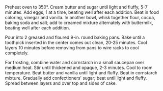 Preheat oven to 350°. Cream butter and sugar until light and fluffy, 5-7 minutes. Add eggs, 1 at a time, beating well after each addition. Beat in food coloring, vinegar and vanilla. In another bowl, whisk together flour, cocoa, baking soda and salt; add to creamed mixture alternately with buttermilk, beating well after each addition.

Pour into 2 greased and floured 9-in. round baking pans. Bake until a toothpick inserted in the center comes out clean, 20-25 minutes. Cool layers 10 minutes before removing from pans to wire racks to cool completely.

For frosting, combine water and cornstarch in a small saucepan over medium heat. Stir until thickened and opaque, 2-3 minutes. Cool to room temperature. Beat butter and vanilla until light and fluffy. Beat in cornstarch mixture. Gradually add confectioners' sugar; beat until light and fluffy. Spread between layers and over top and sides of cake.










